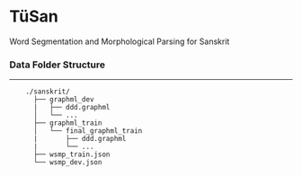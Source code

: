 # TüSan
Word Segmentation and Morphological Parsing for Sanskrit

### Data Folder Structure
----
```
    ./sanskrit/
      ├── graphml_dev
      |   ├── ddd.graphml
      │   └── ...
      ├── graphml_train
      │   └── final_graphml_train
      |       ├── ddd.graphml
      |       └── ...  
      ├── wsmp_train.json
      └── wsmp_dev.json
```
